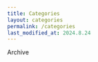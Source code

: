 ```yaml
---
title: Categories
layout: categories
permalink: /categories
last_modified_at: 2024.8.24
---
```


Archive
